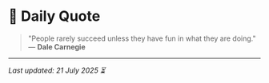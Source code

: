 # 📜 Daily Quote

> "People rarely succeed unless they have fun in what they are doing."  
> — **Dale Carnegie**

---

_Last updated: 21 July 2025 ⏳_
